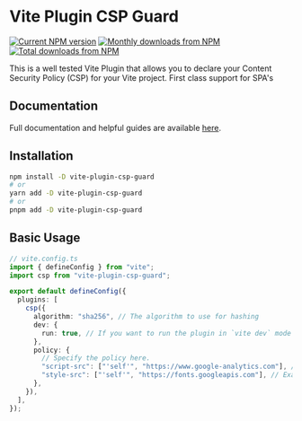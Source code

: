# Vite Plugin CSP Guard

<p align="left">
  <a href="https://www.npmjs.com/package/vite-plugin-csp-guard"><img src="https://img.shields.io/npm/v/vite-plugin-csp-guard" alt="Current NPM version"></a>
  <a href="https://www.npmjs.com/package/vite-plugin-csp-guard"><img src="https://img.shields.io/npm/dm/vite-plugin-csp-guard.svg" alt="Monthly downloads from NPM"></a>
  <a href="https://www.npmjs.com/package/vite-plugin-csp-guard"><img src="https://img.shields.io/npm/dt/vite-plugin-csp-guard.svg" alt="Total downloads from NPM"></a>
</p>

This is a well tested Vite Plugin that allows you to declare your Content Security Policy (CSP) for your Vite project. First class support for SPA's

## Documentation

Full documentation and helpful guides are available [here](https://vite-csp.tsotne.co.uk).

## Installation

```bash
npm install -D vite-plugin-csp-guard
# or
yarn add -D vite-plugin-csp-guard
# or
pnpm add -D vite-plugin-csp-guard
```

## Basic Usage

```ts
// vite.config.ts
import { defineConfig } from "vite";
import csp from "vite-plugin-csp-guard";

export default defineConfig({
  plugins: [
    csp({
      algorithm: "sha256", // The algorithm to use for hashing
      dev: {
        run: true, // If you want to run the plugin in `vite dev` mode
      },
      policy: {
        // Specify the policy here.
        "script-src": ["'self'", "https://www.google-analytics.com"], // Example: Allow Google Analytics
        "style-src": ["'self'", "https://fonts.googleapis.com"], // Example: Allow Google Fonts
      },
    }),
  ],
});
```
